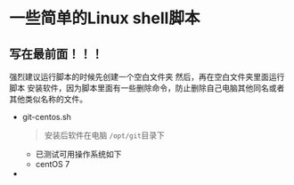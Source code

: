 # 一些简单的Linux shell脚本

## 写在最前面！！！

强烈建议运行脚本的时候先创建一个空白文件夹 然后，再在空白文件夹里面运行脚本 安装软件，因为脚本里面有一些删除命令，防止删除自己电脑其他同名或者其他类似名称的文件。

- git-centos.sh

  > 安装后软件在电脑 `/opt/git`目录下

  - 已测试可用操作系统如下
  - centOS 7

- 

